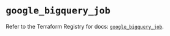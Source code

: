 # `google_bigquery_job`

Refer to the Terraform Registry for docs: [`google_bigquery_job`](https://registry.terraform.io/providers/hashicorp/google/5.21.0/docs/resources/bigquery_job).
